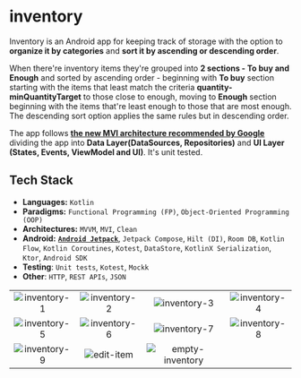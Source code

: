 # inventory
Inventory is an Android app for keeping track of storage with the option to **organize it by categories** and **sort it by ascending or descending order**.

When there're inventory items they're grouped into **2 sections - To buy and Enough** and sorted by ascending order - beginning with **To buy** section starting with the items that least match the criteria **quantity-minQuantityTarget** to those close to enough, moving to **Enough** section beginning with the items that're least enough to those that are most enough. The descending sort option applies the same rules but in descending order.

The app follows [**the new MVI architecture recommended by Google**](https://developer.android.com/topic/architecture) dividing the app into **Data Layer(DataSources, Repositories)** and **UI Layer (States, Events, ViewModel and UI)**.
It's unit tested.

## Tech Stack

- **Languages:** `Kotlin`
- **Paradigms:** `Functional Programming (FP)`, `Object-Oriented Programming (OOP)`
- **Architectures:** `MVVM`, `MVI`, `Clean`
- **Android:** [**`Android Jetpack`**](https://developer.android.com/jetpack), `Jetpack Compose`, `Hilt (DI)`, `Room DB`, `Kotlin Flow`, `Kotlin Coroutines`, `Kotest`, `DataStore`, `KotlinX Serialization`, `Ktor`, `Android SDK`
- **Testing**: `Unit tests`, `Kotest`, `Mockk`
- **Other**: `HTTP`, `REST APIs`, `JSON`

|          |             |                |       |
| :---:    |    :----:   |          :---: | :---: |
| ![inventory-1](https://github.com/nicolegeorgieva/inventory/assets/93789076/52d2582f-e6f7-418c-a200-170214aa8450) | ![inventory-2](https://github.com/nicolegeorgieva/inventory/assets/93789076/88d1f32f-b7b6-496d-9a2c-4d58dde0a1a0) | ![inventory-3](https://github.com/nicolegeorgieva/inventory/assets/93789076/65cbc57d-a9b4-4e76-83ba-f43f2215331e) | ![inventory-4](https://github.com/nicolegeorgieva/inventory/assets/93789076/298b94e4-be14-40df-a518-bc969b1e9770)
![inventory-5](https://github.com/nicolegeorgieva/inventory/assets/93789076/7211a19d-ce4a-4ec3-8828-81c10059bca9) | ![inventory-6](https://github.com/nicolegeorgieva/inventory/assets/93789076/f0c43da7-93ab-4bea-88b6-42b7eb3b3823) | ![inventory-7](https://github.com/nicolegeorgieva/inventory/assets/93789076/8009b215-cb1c-4c8e-9767-7d7ab6f4933a) | ![inventory-8](https://github.com/nicolegeorgieva/inventory/assets/93789076/40e7bb96-419a-4646-ba2f-2e44d9417d9d) | 
![inventory-9](https://github.com/nicolegeorgieva/inventory/assets/93789076/f46fb186-1baf-4ac1-a85a-68bbb0406605) | ![edit-item](https://github.com/nicolegeorgieva/inventory/assets/93789076/cf9d1da3-ffb8-488d-88bd-390919669173) | ![empty-inventory](https://github.com/nicolegeorgieva/inventory/assets/93789076/329e3fcc-8433-46a3-8624-70b4fa2653ef)

